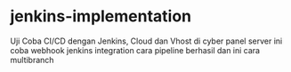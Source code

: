 # jenkins-implementation
Uji Coba CI/CD dengan Jenkins, Cloud dan Vhost di cyber panel server
ini coba webhook jenkins integration cara pipeline berhasil dan ini cara multibranch
